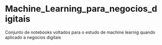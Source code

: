 # Machine_Learning_para_negocios_digitais

Conjunto de notebooks voltados para o estudo de machine learnig quando aplicado a negocios digitais

